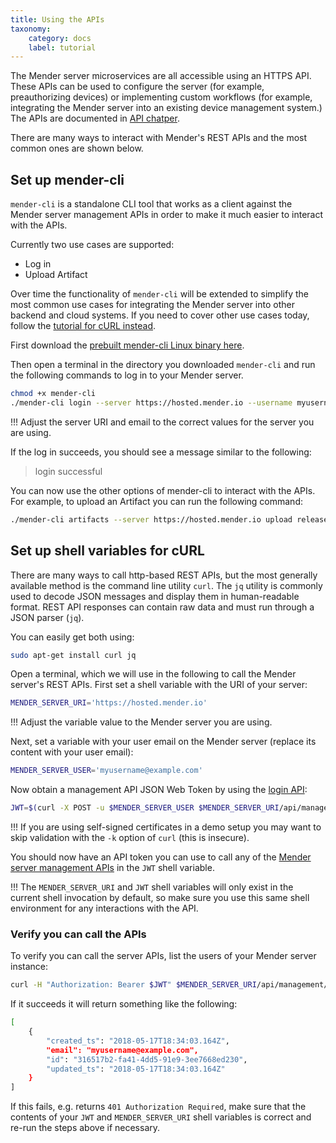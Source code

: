 ```yaml
---
title: Using the APIs
taxonomy:
    category: docs
    label: tutorial
---
```


The Mender server microservices are all accessible using an HTTPS API. These APIs can be used to configure the server (for example, preauthorizing devices) or implementing custom workflows (for example, integrating the Mender server into an existing device management system.) The APIs are documented in [API chatper](../../200.API).

There are many ways to interact with Mender's REST APIs and the most common ones are shown below.

## Set up mender-cli

`mender-cli` is a standalone CLI tool that works as a client against the Mender server management APIs in order to make it much easier to interact with the APIs.

Currently two use cases are supported:

* Log in
* Upload Artifact

Over time the functionality of `mender-cli` will be extended to simplify the most common use cases for integrating the Mender server into other backend and cloud systems. If you need to cover other use cases today, follow the [tutorial for cURL instead](#set-up-shell-variables-for-curl).

First download the [prebuilt mender-cli Linux binary here][x.x.x_mender-cli].

Then open a terminal in the directory you downloaded `mender-cli` and run the following commands to log in to your Mender server.

```bash
chmod +x mender-cli
./mender-cli login --server https://hosted.mender.io --username myusername@example.com
```

!!! Adjust the server URI and email to the correct values for the server you are using.

If the log in succeeds, you should see a message similar to the following:

> login successful


You can now use the other options of mender-cli to interact with the APIs.
For example, to upload an Artifact you can run the following command:

```bash
./mender-cli artifacts --server https://hosted.mender.io upload release_1.mender
```


## Set up shell variables for cURL

There are many ways to call http-based REST APIs, but the most generally available method is the command line utility `curl`. The `jq` utility is commonly used to decode JSON messages and display them in human-readable format. REST API responses can contain raw data and must run through a JSON parser (`jq`).

You can easily get both using:

```bash
sudo apt-get install curl jq
```

Open a terminal, which we will use in the following to call the Mender server's REST APIs. First set a shell variable with the URI of your server:
```bash
MENDER_SERVER_URI='https://hosted.mender.io'
```

!!! Adjust the variable value to the Mender server you are using.

Next, set a variable with your user email on the Mender server (replace its content with your user email):

```bash
MENDER_SERVER_USER='myusername@example.com'
```

Now obtain a management API JSON Web Token by using the [login API](../../200.API/?target=_blank#login):

```bash
JWT=$(curl -X POST -u $MENDER_SERVER_USER $MENDER_SERVER_URI/api/management/v1/useradm/auth/login)
```

!!! If you are using self-signed certificates in a demo setup you may want to skip validation with the `-k` option of `curl` (this is insecure).

You should now have an API token you can use to call any of the [Mender server management APIs](../../200.API/?target=_blank#management-apis) in the `JWT` shell variable.

!!! The `MENDER_SERVER_URI` and `JWT` shell variables will only exist in the current shell invocation by default, so make sure you use this same shell environment for any interactions with the API.


### Verify you can call the APIs

To verify you can call the server APIs, list the users of your Mender server instance:

```bash
curl -H "Authorization: Bearer $JWT" $MENDER_SERVER_URI/api/management/v1/useradm/users | jq '.'
```

If it succeeds it will return something like the following:

```bash
[
    {
        "created_ts": "2018-05-17T18:34:03.164Z",
        "email": "myusername@example.com",
        "id": "316517b2-fa41-4dd5-91e9-3ee7668ed230",
        "updated_ts": "2018-05-17T18:34:03.164Z"
    }
]
```

If this fails, e.g. returns `401 Authorization Required`, make sure that the contents of your `JWT` and `MENDER_SERVER_URI` shell variables is correct and re-run the steps above if necessary.

<!--AUTOVERSION: "mender-cli/%/"/mender-cli -->
[x.x.x_mender-cli]: https://downloads.mender.io/mender-cli/1.6.0-build1/linux/mender-cli

